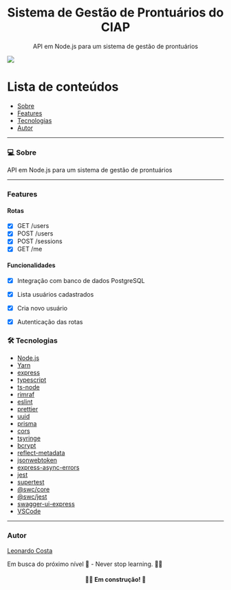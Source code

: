 <h1 align="center">Sistema de Gestão de Prontuários do CIAP</h1>
<p align="center">API em Node.js para um sistema de gestão de prontuários</p>
<img src="https://img.shields.io/badge/NODEJS-WORK-green">

# Lista de conteúdos

<!--ts-->

- [Sobre](#sobre)
- [Features](#features)
- [Tecnologias](#tecnologias)
- [Autor](#autores)
<!--te-->

---

### 💻 Sobre

API em Node.js para um sistema de gestão de prontuários

---

### Features
#### Rotas
- [x] GET /users
- [x] POST /users
- [x] POST /sessions
- [x] GET /me

#### Funcionalidades
- [x] Integração com banco de dados PostgreSQL
- [x] Lista usuários cadastrados
- [x] Cria novo usuário
- [x] Autenticação das rotas


### 🛠 Tecnologias

- [Node.js](https://nodejs.org/en/)
- [Yarn](https://yarnpkg.com/)
- [express](https://www.npmjs.com/package/express)
- [typescript](https://www.typescriptlang.org/)
- [ts-node](https://www.npmjs.com/package/ts-node)
- [rimraf](https://www.npmjs.com/package/rimraf)
- [eslint](https://eslint.org/)
- [prettier](https://prettier.io/)
- [uuid](https://www.npmjs.com/package/uuid)
- [prisma](https://www.prisma.io/)
- [cors](https://www.npmjs.com/package/cors)
- [tsyringe](https://www.npmjs.com/package/tsyringe)
- [bcrypt](https://www.npmjs.com/package/bcrypt)
- [reflect-metadata](https://www.npmjs.com/package/reflect-metadata)
- [jsonwebtoken](https://www.npmjs.com/package/jsonwebtoken)
- [express-async-errors](https://www.npmjs.com/package/express-async-errors)
- [jest](https://www.npmjs.com/package/jest)
- [supertest](https://www.npmjs.com/package/supertest)
- [@swc/core](https://www.npmjs.com/package/@swc/core)
- [@swc/jest](https://swc.rs/docs/usage/jest)
- [swagger-ui-express](https://www.npmjs.com/package/swagger-ui-express)
- [VSCode](https://code.visualstudio.com/)
---


### Autor

[Leonardo Costa](https://www.linkedin.com/in/leonardo-da-silva-costa/)

Em busca do próximo nível 🚀 - Never stop learning. 🧑‍🎓

<h4 align="center"> 
	🧑‍🔧 Em construção! 🚧
</h4>
